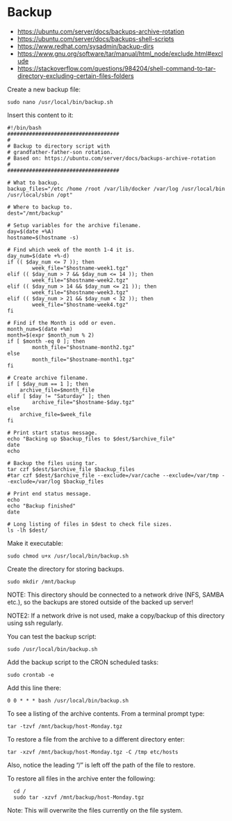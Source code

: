 # Backup

- https://ubuntu.com/server/docs/backups-archive-rotation
- https://ubuntu.com/server/docs/backups-shell-scripts
- https://www.redhat.com/sysadmin/backup-dirs
- https://www.gnu.org/software/tar/manual/html_node/exclude.html#exclude
- https://stackoverflow.com/questions/984204/shell-command-to-tar-directory-excluding-certain-files-folders

Create a new backup file:

```
sudo nano /usr/local/bin/backup.sh
```

Insert this content to it:

```
#!/bin/bash
####################################
#
# Backup to directory script with
# grandfather-father-son rotation.
# Based on: https://ubuntu.com/server/docs/backups-archive-rotation
#
####################################

# What to backup. 
backup_files="/etc /home /root /var/lib/docker /var/log /usr/local/bin /usr/local/sbin /opt"

# Where to backup to.
dest="/mnt/backup"

# Setup variables for the archive filename.
day=$(date +%A)
hostname=$(hostname -s)

# Find which week of the month 1-4 it is.
day_num=$(date +%-d)
if (( $day_num <= 7 )); then
        week_file="$hostname-week1.tgz"
elif (( $day_num > 7 && $day_num <= 14 )); then
        week_file="$hostname-week2.tgz"
elif (( $day_num > 14 && $day_num <= 21 )); then
        week_file="$hostname-week3.tgz"
elif (( $day_num > 21 && $day_num < 32 )); then
        week_file="$hostname-week4.tgz"
fi

# Find if the Month is odd or even.
month_num=$(date +%m)
month=$(expr $month_num % 2)
if [ $month -eq 0 ]; then
        month_file="$hostname-month2.tgz"
else
        month_file="$hostname-month1.tgz"
fi

# Create archive filename.
if [ $day_num == 1 ]; then
    archive_file=$month_file
elif [ $day != "Saturday" ]; then
        archive_file="$hostname-$day.tgz"
else 
    archive_file=$week_file
fi

# Print start status message.
echo "Backing up $backup_files to $dest/$archive_file"
date
echo

# Backup the files using tar.
tar czf $dest/$archive_file $backup_files
#tar czf $dest/$archive_file --exclude=/var/cache --exclude=/var/tmp --exclude=/var/log $backup_files

# Print end status message.
echo
echo "Backup finished"
date

# Long listing of files in $dest to check file sizes.
ls -lh $dest/
```

Make it executable:

```
sudo chmod u+x /usr/local/bin/backup.sh
```

Create the directory for storing backups. 

```
sudo mkdir /mnt/backup
```

NOTE: This directory should be connected to a network drive (NFS, SAMBA etc.), so the backups are stored
outside of the backed up server! 

NOTE2: If a network drive is not used, make a copy/backup of this directory using ssh regularly.

You can test the backup script:

```
sudo /usr/local/bin/backup.sh
```

Add the backup script to the CRON scheduled tasks:

```
sudo crontab -e
```

Add this line there:

```
0 0 * * * bash /usr/local/bin/backup.sh
```

To see a listing of the archive contents. From a terminal prompt type:

```
tar -tzvf /mnt/backup/host-Monday.tgz
```

To restore a file from the archive to a different directory enter:

```
tar -xzvf /mnt/backup/host-Monday.tgz -C /tmp etc/hosts
```

Also, notice the leading “/” is left off the path of the file to restore.

To restore all files in the archive enter the following:

```
  cd /
  sudo tar -xzvf /mnt/backup/host-Monday.tgz
```

Note: This will overwrite the files currently on the file system.
